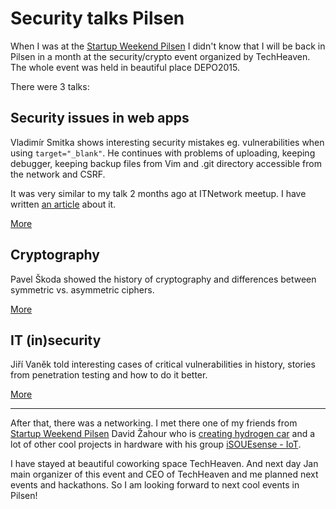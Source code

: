 # Security talks Pilsen

<!--date:2018-06-12-->

When I was at the [Startup Weekend Pilsen](/startup-weekend-pilsen-2018) I didn't know that I will be back in Pilsen in a month at the security/crypto event organized by <place>TechHeaven</place>. The whole event was held in beautiful place <place>DEPO2015</place>.

<!--![DEPO2015](/content/articles/security-talks-pilsen/depo2015.jpg)-->
<!--todo featured-->

There were 3 talks:

## Security issues in web apps

<person>Vladimír Smitka</person> shows interesting security mistakes eg. vulnerabilities when using <code>target="\_blank"</code>. He continues with problems of uploading, keeping debugger, keeping backup files from Vim and .git directory accessible from the network and CSRF.

It was very similar to my talk 2 months ago at ITNetwork meetup. I have written [an article<flag-cs/>](https://www.itnetwork.cz/php/bezpecnost/jak-si-nechat-hacknout-webovou-aplikaci) about it.

[More<flag-cs/>](https://www.az-webovka.cz/techheaven-security-kryptografie-1-3/)


## Cryptography

<person>Pavel Škoda</person> showed the history of cryptography and differences between symmetric vs. asymmetric ciphers.

[More<flag-cs/>](https://www.az-webovka.cz/techheaven-security-kryptografie-2-3/)

## IT (in)security

<person>Jiří Vaněk</person> told interesting cases of critical vulnerabilities in history, stories from penetration testing and how to do it better.

[More<flag-cs/>](https://www.az-webovka.cz/techheaven-security-kryptografie-3-3/)

---

After that, there was a networking. I met there one of my friends from [Startup Weekend Pilsen](/startup-weekend-pilsen-2018) <person>David Žahour</person> who is [creating hydrogen car<flag-cs/>](https://www.youtube.com/watch?v=LPE3o9neP0M) and a lot of other cool projects in hardware with his group [iSOUEsense - IoT](https://www.facebook.com/isouesense/).

I have stayed at beautiful coworking space <place>TechHeaven</place>. And next day <person>Jan <!--Steinbach--><role>main organizer of this event and CEO of <place>TechHeaven</place></role></person> and me planned next events and hackathons. So I am looking forward to next cool events in Pilsen!
